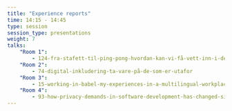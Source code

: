 ```yaml
---
title: "Experience reports"
time: 14:15 - 14:45
type: session
session_type: presentations
weight: 7
talks:
    "Room 1":
        - 124-fra-stafett-til-ping-pong-hvordan-kan-vi-få-vett-inn-i-design-handoff
    "Room 2":
        - 74-digital-inkludering-ta-vare-på-de-som-er-utafor
    "Room 3":
        - 15-working-in-babel-my-experiences-in-a-multilingual-workplace
    "Room 4":
        - 93-how-privacy-demands-in-software-development-has-changed-since-the-introduction-of-gdpr
---
```


